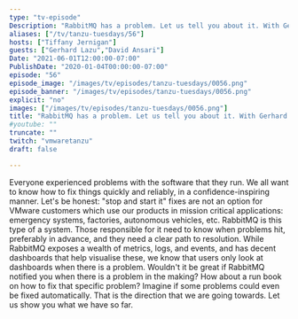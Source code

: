 ```yaml
---
type: "tv-episode"
Description: "RabbitMQ has a problem. Let us tell you about it. With Gerhard Lazu & David Ansari"
aliases: ["/tv/tanzu-tuesdays/56"]
hosts: ["Tiffany Jernigan"]
guests: ["Gerhard Lazu","David Ansari"]
Date: "2021-06-01T12:00:00-07:00"
PublishDate: "2020-01-04T00:00:00-07:00"
episode: "56"
episode_image: "/images/tv/episodes/tanzu-tuesdays/0056.png"
episode_banner: "/images/tv/episodes/tanzu-tuesdays/0056.png"
explicit: "no"
images: ["/images/tv/episodes/tanzu-tuesdays/0056.png"]
title: "RabbitMQ has a problem. Let us tell you about it. With Gerhard Lazu & David Ansari"
#youtube: ""
truncate: ""
twitch: "vmwaretanzu"
draft: false

---
```


Everyone experienced problems with the software that they run. We all want to know how to fix things quickly and reliably, in a confidence-inspiring manner. Let's be honest: "stop and start it" fixes are not an option for VMware customers which use our products in mission critical applications: emergency systems, factories, autonomous vehicles, etc.  RabbitMQ is this type of a system. Those responsible for it need to know when problems hit, preferably in advance, and they need a clear path to resolution. While RabbitMQ exposes a wealth of metrics, logs, and events, and has decent dashboards that help visualise these, we know that users only look at dashboards when there is a problem. Wouldn't it be great if RabbitMQ notified you when there is a problem in the making? How about a run book on how to fix that specific problem? Imagine if some problems could even be fixed automatically. That is the direction that we are going towards. Let us show you what we have so far.